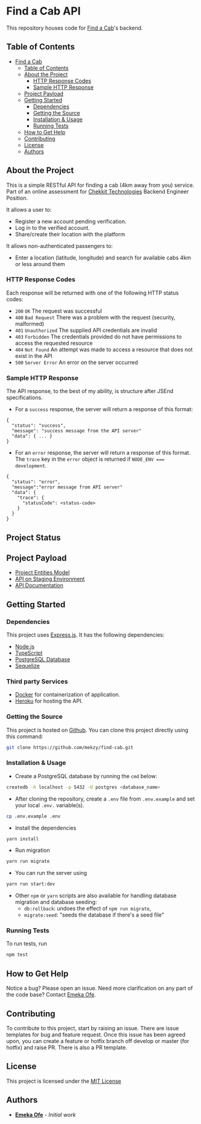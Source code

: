 # Find a Cab API

This repository houses code for [Find a Cab](https://find-cab.herokuapp.com/api/v1/docs)'s backend.

## Table of Contents

- [Find a Cab](#address-book)
  - [Table of Contents](#table-of-contents)
  - [About the Project](#about-the-project)
    - [HTTP Response Codes](#http-response-codes)
    - [Sample HTTP Response](#sample-http-response)
  - [Project Payload](#project-payload)
  - [Getting Started](#getting-started)
    - [Dependencies](#dependencies)
    - [Getting the Source](#getting-the-source)
    - [Installation & Usage](#installation-usage)
    - [Running Tests](#running-tests)
  - [How to Get Help](#how-to-get-help)
  - [Contributing](#contributing)
  - [License](#license)
  - [Authors](#authors)

## About the Project

This is a simple RESTful API for finding a cab (4km away from you) service. Part of an online assessment for [Chekkit Technologies](https://chekkitapp.com/about-us) Backend Engineer Position. 

It allows a user to:
- Register a new account pending verification.
- Log in to the verified account.
- Share/create their location with the platform

It allows non-authenticated passengers to:
- Enter a location (latitude, longitude) and search for available cabs 4km or less around them 


### HTTP Response Codes

Each response will be returned with one of the following HTTP status codes:

- `200` `OK` The request was successful
- `400` `Bad Request` There was a problem with the request (security, malformed)
- `401` `Unauthorized` The supplied API credentials are invalid
- `403` `Forbidden` The credentials provided do not have permissions to access the requested resource
- `404` `Not Found` An attempt was made to access a resource that does not exist in the API
- `500` `Server Error` An error on the server occurred

### Sample HTTP Response

The API response, to the best of my ability, is structure after JSEnd specifications.

- For a `success` response, the server will return a response of this format:

```
{
  "status": "success",
  "message": "success message from the API server"
  "data": { ... }
}
```

- For an `error` response, the server will return a response of this format. The `trace` key in the `error` object is returned if `NODE_ENV === development`.

```
{
  "status": "error",
  "message":"error message from API server"
  "data": {
    "trace": {
      "statusCode": <status-code>
    }
  }
}
```

## Project Status


## Project Payload

- [Project Entities Model](https://dbdiagram.io/d/60eb4c897e498c3bb3f164a7)
- [API on Staging Environment](https://find-cab.herokuapp.com/api/v1)
- [API Documentation](https://find-cab.herokuapp.com/api/v1/docs)

## Getting Started

### Dependencies

This project uses [Express.js](https://expressjs.com/). It has the following dependencies:

- [Node.js](https://nodejs.org/en/download)
- [TypeScript](https://www.typescriptlang.org/)
- [PostgreSQL Database](https://www.postgresql.org/download/)
- [Sequelize](https://sequelize.org)

### Third party Services

- [Docker](https://www.docker.com) for containerization of application.
- [Heroku](https://www.heroku.com/) for hosting the API.

### Getting the Source

This project is hosted on [Github](https://github.com/mekzy/find-cab). You can clone this project directly using this command:

```sh
git clone https://github.com/mekzy/find-cab.git
```

### Installation & Usage

- Create a PostgreSQL database by running the `cmd` below:

```sh
createdb -h localhost -p 5432 -U postgres <database_name>
```

- After cloning the repository, create a `.env` file from `.env.example` and set your local `.env.` variable(s).

```sh
cp .env.example .env
```
- Install the dependencies

```sh
yarn install
```
- Run migration

```sh
yarn run migrate
```
- You can run the server using

```sh
yarn run start:dev
```
- Other `npm` or `yarn` scripts are also available for handling database migration and database seeding:
  - `db:rollback`: undoes the effect of `npm run migrate`,
  -  `migrate:seed`: "seeds the database if there's a seed file"

### Running Tests

To run tests, run

```sh
npm test
```

## How to Get Help

Notice a bug? Please open an issue. Need more clarification on any part of the code base? Contact [Emeka Ofe](https://github.com/mekzy-o).

## Contributing

To contribute to this project, start by raising an issue. There are issue templates for bug and feature request. Once this issue has been agreed upon, you can create a feature or hotfix branch off develop or master (for hotfix) and raise PR. There is also a PR template.

## License

This project is licensed under the [MIT License]('https://opensource.org/licenses/MIT')

## Authors

- **[Emeka Ofe](https://github.com/mekzy-o)** - _Initial work_